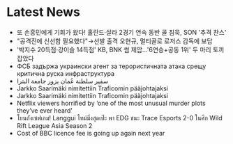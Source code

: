 # Latest News
-  또 손흥민에게 기회가 왔다! 홀란드·살라 2경기 연속 동반 골 침묵, SON '추격 찬스'
-  "공격진에 신선함 필요했다"→선발 출격 오현규, 멀티골로 로저스 감독에 보답
-  '박지수 20득점·강이슬 14득점' KB, BNK 썸 제압...'6연승+공동 1위' 두 마리 토끼 잡았다
-  ФСБ задържа украински агент за терористичната атака срещу критична руска инфраструктура
-  سفير سلطنة عُمان يزور جامعة البترا
-  Jarkko Saarimäki nimitettiin Traficomin pääjohtajaksi
-  Jarkko Saarimäki nimitettiin Traficomin pääjohtajaksi
-  Netflix viewers horrified by ‘one of the most unusual murder plots they’ve ever heard’
-  โยนถังเซฟเกม! Langgui ไทม์มิ่งสุดเป๊ะ พา EDG ชนะ Trace Esports 2-0 ในศึก Wild Rift League Asia Season 2
-  Cost of BBC licence fee is going up again next year
